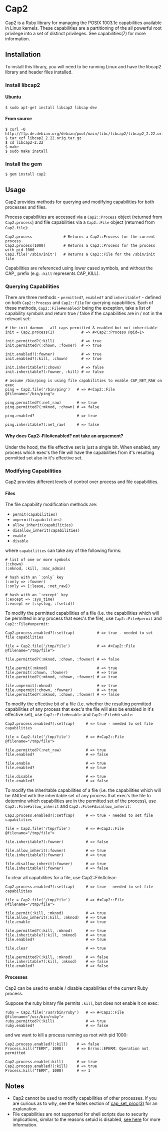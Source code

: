 Cap2
====

Cap2 is a Ruby library for managing the POSIX 1003.1e capabilities available in Linux kernels. These capabilities are a partitioning of the all powerful root privilege into a set of distinct privileges. See capabilities(7) for more information.

Installation
------------

To install this library, you will need to be running Linux and have the libcap2 library and header files installed.

### Install libcap2

#### Ubuntu

```
$ sudo apt-get install libcap2 libcap-dev
```

#### From source

```
$ curl -O http://ftp.de.debian.org/debian/pool/main/libc/libcap2/libcap2_2.22.orig.tar.gz
$ tar xzf libcap2_2.22.orig.tar.gz
$ cd libcap2-2.22
$ make
$ sudo make install
```

### Install the gem

```
$ gem install cap2
```

Usage
-----

Cap2 provides methods for querying and modifying capabilities for both processes and files.

Process capabilities are accessed via a `Cap2::Process` object (returned from `Cap2.process`) and file capabilities via a `Cap2::File` object (returned from `Cap2.file`):

```
Cap2.process              # Returns a Cap2::Process for the current process
Cap2.process(1000)        # Returns a Cap2::Process for the process with pid 1000
Cap2.file('/sbin/init')   # Returns a Cap2::File for the /sbin/init file
```

Capabilities are referenced using lower cased symbols, and without the CAP_ prefix (e.g. `:kill` represents CAP_KILL).

### Querying Capabilities

There are three methods - `permitted?`, `enabled?` and `inheritable?` - defined on both `Cap2::Process` and `Cap2::File` for querying capabilities. Each of these methods, `Cap2::File#enabled?` being the exception, take a list of capability symbols and return true / false if the capabilities are in / not in the relevant set:

```
# the init daemon - all caps permitted & enabled but not inheritable
init = Cap2.process(1)            # => #<Cap2::Process @pid=1>

init.permitted?(:kill)            # => true
init.permitted?(:chown, :fowner)  # => true

init.enabled?(:fowner)            # => true
init.enabled?(:kill, :chown)      # => true

init.inheritable?(:chown)         # => false
init.inheritable?(:fowner, :kill) # => false

# assume /bin/ping is using file capabilities to enable CAP_NET_RAW on exec
ping = Cap2.file('/bin/ping')   # => #<Cap2::File @filename="/bin/ping">

ping.permitted?(:net_raw)       # => true
ping.permitted?(:mknod, :chown) # => false

ping.enabled?                   # => true

ping.inheritable?(:net_raw)     # => false
```

#### Why does Cap2::File#enabled? not take an arguement?

Under the hood, the file effective set is just a single bit. When enabled, any process which exec's the file will have the capabilities from it's resulting permitted set also in it's effective set.

### Modifying Capabilities

Cap2 provides different levels of control over process and file capabilities.

#### Files

The file capability modification methods are:

* `permit(capabilities)`
* `unpermit(capabilities)`
* `allow_inherit(capabilities)`
* `disallow_inherit(capabilities)`
* `enable`
* `disable`

where `capabilities` can take any of the following forms:

```
# list of one or more symbols
(:chown)
(:mknod, :kill, :mac_admin)

# hash with an `:only` key
(:only => :fowner)
(:only => [:lease, :net_raw])

# hash with an `:except` key
(:except => :sys_time)
(:except => [:syslog, :fsetid])
```

To modify the permitted capabilities of a file (i.e. the capabilities which will be permitted in any process that exec's the file), use `Cap2::File#permit` and `Cap2::File#unpermit`:

```
Cap2.process.enabled?(:setfcap)          # => true - needed to set file capabilities

file = Cap2.file('/tmp/file')            # => #<Cap2::File @filename="/tmp/file">

file.permitted?(:mknod, :chown, :fowner) # => false

file.permit(:mknod)                      # => true
file.permit(:chown, :fowner)             # => true
file.permitted?(:mknod, :chown, :fowner) # => true

file.unpermit(:mknod)                    # => true
file.unpermit(:chown, :fowner)           # => true
file.permitted?(:mknod, :chown, :fowner) # => false
```

To modify the effective bit of a file (i.e. whether the resulting permitted capabilities of any process that exec's the file will also be enabled in it's effective set), use `Cap2::File#enable` and `Cap2::File#disable`:

```
Cap2.process.enabled?(:setfcap)     # => true - needed to set file capabilities

file = Cap2.file('/tmp/file')       # => #<Cap2::File @filename="/tmp/file">

file.permitted?(:net_raw)           # => true
file.enabled?                       # => false

file.enable                         # => true
file.enabled?                       # => true

file.disable                        # => true
file.enabled?                       # => false
```

To modify the inheritable capabilities of a file (i.e. the capabilities which will be ANDed with the inheritable set of any process that exec's the file to determine which capabilities are in the permitted set of the process), use `Cap2::File#allow_inherit` and `Cap2::File#disallow_inherit`:

```
Cap2.process.enabled?(:setfcap)     # => true - needed to set file capabilities

file = Cap2.file('/tmp/file')       # => #<Cap2::File @filename="/tmp/file">

file.inheritable?(:fowner)          # => false

file.allow_inherit(:fowner)         # => true
file.inheritable?(:fowner)          # => true

file.disallow_inherit(:fowner)      # => true
file.inheritable?(:fowner)          # => false
```

To clear all capabilities for a file, use Cap2::File#clear:

```
Cap2.process.enabled?(:setfcap)     # => true - needed to set file capabilities

file = Cap2.file('/tmp/file')       # => #<Cap2::File @filename="/tmp/file">

file.permit(:kill, :mknod)          # => true
file.allow_inherit(:kill, :mknod)   # => true
file.enable                         # => true

file.permitted?(:kill, :mknod)      # => true
file.inheritable?(:kill, :mknod)    # => true
file.enabled?                       # => true

file.clear                          # => true

file.permitted?(:kill, :mknod)      # => false
file.inheritable?(:kill, :mknod)    # => false
file.enabled?                       # => false
```

#### Processes

Cap2 can be used to enable / disable capabilities of the current Ruby process.

Suppose the ruby binary file permits `:kill`, but does not enable it on exec:

```
ruby = Cap2.file('/usr/bin/ruby')   # => #<Cap2::File @filename="/usr/bin/ruby">
ruby.permitted?(:kill)              # => true
ruby.enabled?                       # => false
```

and we want to kill a process running as root with pid 1000:

```
Cap2.process.enabled?(:kill)    # => false
Process.kill("TERM", 1000)      # => Errno::EPERM: Operation not permitted

Cap2.process.enable(:kill)      # => true
Cap2.process.enabled?(:kill)    # => true
Process.kill("TERM", 1000)      # => 1
```

Notes
-----

* Cap2 cannot be used to modify capabilities of other processes. If you are curious as to why, see the Notes section of [cap_set_proc(3)](http://linux.die.net/man/3/cap_set_proc) for an explanation.
* File capabilities are not supported for shell scripts due to security implications, similar to the reasons setuid is disabled, [see here](http://unix.stackexchange.com/questions/364/allow-setuid-on-shell-scripts#answer-2910) for more information.
